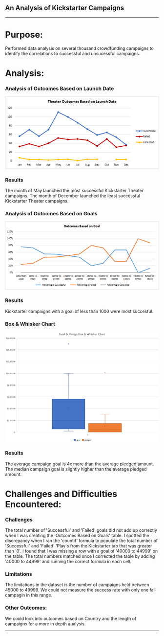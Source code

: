 ## An Analysis of Kickstarter Campaigns
___
# Purpose:
Performed data analysis on several thousand crowdfunding campaigns to identify the correlations to successful and unsucessful campaigns.

# Analysis:

### Analysis of Outcomes Based on Launch Date
![Theater Outcomes vs Launch Chart](https://github.com/frlinh/kickstarter-analysis/blob/014cd0fbb744b7b956830d396c71fe780300f2f0/Theater_Outcomes_vs_Launch.png)
### Results
The month of May launched the most successful Kickstarter Theater campaigns.
The month of December launched the least successful Kickstarter Theater campaigns.

### Analysis of Outcomes Based on Goals
![Outcomes vs Goals](https://github.com/frlinh/kickstarter-analysis/blob/014cd0fbb744b7b956830d396c71fe780300f2f0/Outcomes_vs_Goals.png)
### Results
Kickstarter campaigns with a goal of less than 1000 were most succesful.

### Box & Whisker Chart
![Kickstarter Box and Whisker Chart](https://github.com/frlinh/kickstarter-analysis/blob/2e91953608253f74c074ce4f25927a3581932ec9/Kickstarter%20Analysis%20Box%20and%20Whisker%20Chart.png)
### Results
The average campaign goal is 4x more than the average pledged amount.
The median campaign goal is slightly higher than the average pledged amount.

# Challenges and Difficulties Encountered:
### Challenges
The total number of 'Successful' and 'Failed' goals did not add up correctly when I was creating the 'Outcomes Based on Goals' table.  I spotted the discrepancy when I ran the 'countif' formula to populate the total number of 'Successful' and 'Failed' 'Play's from the Kickstarter tab that was greater than '0'.  I found that I was missing a row with a goal of '40000 to 44999' on the table. The total numbers matched once I corrected the table by adding '40000 to 44999' and running the correct formula in each cell.

### Limitations
The limitations in the dataset is the number of campaigns held between 45000 to 49999.  We could not measure the success rate with only one fail campagin in this range.

### Other Outcomes:
We could look into outcomes based on Country and the length of campaigns for a more in depth analysis.
___
